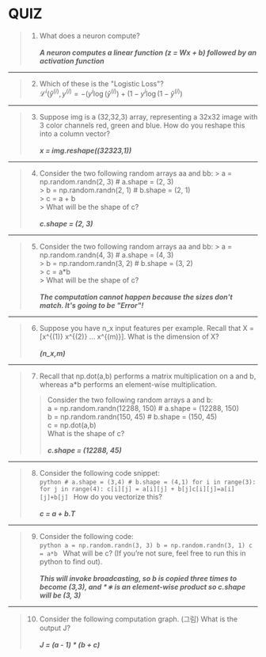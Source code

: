 QUIZ
==========

> 1. What does a neuron compute?<br><br>
_**A neuron computes a linear function (z = Wx + b) followed by an activation function**_

---

> 2. Which of these is the "Logistic Loss"?<br>
$\mathcal{L}^{i}(\hat{y}^{(i)}, y^{(i)} = -(y^{i}\log (\hat{y}^{(i)}) + (1 - y^{i}\log (1 - \hat{y}^{(i)})$

---

> 3. Suppose img is a (32,32,3) array, representing a 32x32 image with 3 color channels red, green and blue. How do you reshape this into a column vector?<br><br>
_**x = img.reshape((32*32*3,1))**_

---

> 4. Consider the two following random arrays aa and bb:
    > a = np.random.randn(2, 3) # a.shape = (2, 3)<br>
    > b = np.random.randn(2, 1) #  b.shape = (2, 1)<br>
    > c = a + b<br>
    > What will be the shape of c?<br><br>
_**c.shape = (2, 3)**_

---

> 5. Consider the two following random arrays aa and bb:
    > a = np.random.randn(4, 3) # a.shape = (4, 3)<br>
    > b = np.random.randn(3, 2) # b.shape = (3, 2)<br>
    > c = a*b<br>
    > What will be the shape of c?<br><br>
_**The computation cannot happen because the sizes don't match. It's going to be "Error"!**_

---

> 6. Suppose you have n_x input features per example. Recall that X = [x^{(1)} x^{(2)} ... x^{(m)}]. What is the dimension of X?<br><br>
_**(n_x,m)**_

---

> 7. Recall that np.dot(a,b) performs a matrix multiplication on a and b, whereas a*b performs an element-wise multiplication.
>   > Consider the two following random arrays a and b:<br>
>   > a = np.random.randn(12288, 150) # a.shape = (12288, 150)<br>
>   > b = np.random.randn(150, 45) # b.shape = (150, 45)<br>
>   > c = np.dot(a,b)<br>
>   > What is the shape of c?<br><br>
>   _**c.shape = (12288, 45)**_

---

> 8. Consider the following code snippet:<br>
        ```python
        # a.shape = (3,4)
        # b.shape = (4,1)
        for i in range(3):
            for j in range(4):
                c[i][j] = a[i][j] + b[j]c[i][j]=a[i][j]+b[j]
        ```
How do you vectorize this?<br><br>
_**c = a + b.T**_

---

> 9. Consider the following code:<br>
        ```python
        a = np.random.randn(3, 3)
        b = np.random.randn(3, 1)
        c = a*b
        ```
What will be c? (If you’re not sure, feel free to run this in python to find out).<br><br>
_**This will invoke broadcasting, so b is copied three times to become (3,3), and *∗ is an element-wise product so c.shape will be (3, 3)**_

---

> 10. Consider the following computation graph. (그림) What is the output J?<br><br>
_**J = (a - 1) * (b + c)**_